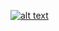 
   [![alt text](https://github.com/codeX773/codeX/blob/main/path/to/https://icons8.com/icon/114450/twitter-circled)](https://twitter.com/homorkhay?s=09)
   
